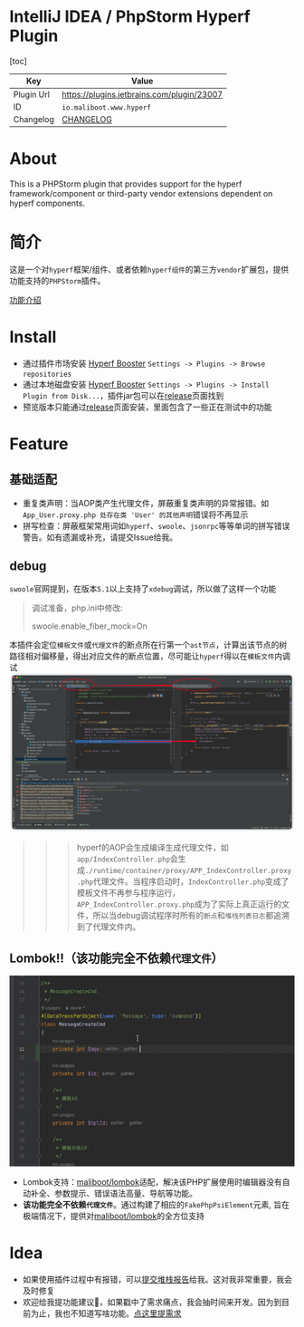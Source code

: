IntelliJ IDEA / PhpStorm Hyperf Plugin
========================
[toc]

| Key        | Value                                     |
|------------|-------------------------------------------|
| Plugin Url | https://plugins.jetbrains.com/plugin/23007 |
| ID         | `io.maliboot.www.hyperf`                  |
| Changelog  | [CHANGELOG](CHANGELOG.md)                 |
<!-- Plugin description -->
# About
This is a PHPStorm plugin that provides support for the hyperf framework/component or third-party vendor extensions dependent on hyperf components.

# 简介
这是一个对`hyperf`框架/组件、或者依赖`hyperf组件`的第三方`vendor`扩展包，提供功能支持的`PHPStorm`插件。

[功能介绍](https://github.com/maliboot/idea-hyperf-plugin/blob/master/README.md)
<!-- Plugin description end -->

# Install
* 通过插件市场安装 [Hyperf Booster](https://plugins.jetbrains.com/plugin/23007) `Settings -> Plugins -> Browse repositories`
* 通过本地磁盘安装 [Hyperf Booster](https://github.com/maliboot/idea-hyperf-plugin/releases) `Settings -> Plugins -> Install Plugin from Disk...`，插件jar包可以在[release](https://github.com/maliboot/idea-hyperf-plugin/releases)页面找到
* 预览版本只能通过[release](https://github.com/maliboot/idea-hyperf-plugin/releases)页面安装，里面包含了一些正在测试中的功能

# Feature
## 基础适配
* 重复类声明：当AOP类产生代理文件，屏蔽重复类声明的异常报错。如`App_User.proxy.php 处存在类 'User' 的其他声明`错误将不再显示
* 拼写检查：屏蔽框架常用词如`hyperf`、`swoole`、`jsonrpc`等等单词的拼写错误警告。如有遗漏或补充，请提交Issue给我。

## debug
`swoole`官网提到，在版本`5.1`以上支持了`xdebug`调试，所以做了这样一个功能
> 调试准备，php.ini中修改: 
> 
> swoole.enable_fiber_mock=On

本插件会定位`模板文件`或`代理文件`的断点所在行第一个`ast节点`，计算出该节点的树路径相对偏移量，得出对应文件的断点位置，尽可能让`hyperf`得以在`模板文件`内调试
![Debug Preview](doc/xdebug.png)
>>> hyperf的AOP会生成编译生成代理文件，如`app/IndexController.php`会生成`./runtime/container/proxy/APP_IndexController.proxy.php`代理文件。当程序启动时，`IndexController.php`变成了模板文件不再参与程序运行，`APP_IndexController.proxy.php`成为了实际上真正运行的文件，所以当debug调试程序时所有的`断点`和`堆栈列表日志`都追溯到了代理文件内。

## Lombok‼️（**该功能完全不依赖`代理文件`**）
![Debug Preview](doc/lombok.gif)
* Lombok支持：[maliboot/lombok](https://github.com/maliboot/lombok)适配，解决该PHP扩展使用时编辑器没有自动补全、参数提示、错误语法高量、导航等功能。
* **该功能完全不依赖`代理文件`**。通过构建了相应的`FakePhpPsiElement`元素, 旨在极端情况下，提供对[maliboot/lombok](https://github.com/maliboot/lombok)的全方位支持

# Idea
* 如果使用插件过程中有报错，可以[提交堆栈报告](https://github.com/maliboot/idea-hyperf-plugin/issues/new?title=[BUG]XXX主题&body=...)给我。这对我非常重要，我会及时修复
* 欢迎给我提功能建议👏，如果戳中了需求痛点，我会抽时间来开发。因为到目前为止，我也不知道写啥功能。[点这里提需求](https://github.com/maliboot/idea-hyperf-plugin/issues/new?title=%E3%80%90%E5%8A%9F%E8%83%BD%E5%BB%BA%E8%AE%AE%E3%80%91XXX&body=...)